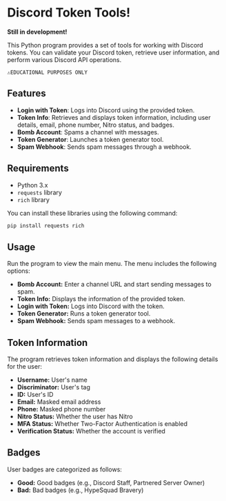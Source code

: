 # Discord Token Tools!

**Still in development!**

This Python program provides a set of tools for working with Discord tokens. You can validate your Discord token, retrieve user information, and perform various Discord API operations.

`⚠️EDUCATIONAL PURPOSES ONLY`

## Features

- **Login with Token**: Logs into Discord using the provided token.
- **Token Info**: Retrieves and displays token information, including user details, email, phone number, Nitro status, and badges.
- **Bomb Account**: Spams a channel with messages.
- **Token Generator**: Launches a token generator tool.
- **Spam Webhook**: Sends spam messages through a webhook.

## Requirements

- Python 3.x
- `requests` library
- `rich` library

You can install these libraries using the following command:
```bash
pip install requests rich
```

## Usage
Run the program to view the main menu. The menu includes the following options:

- **Bomb Account:** Enter a channel URL and start sending messages to spam.
- **Token Info:** Displays the information of the provided token.
- **Login with Token:** Logs into Discord with the token.
- **Token Generator:** Runs a token generator tool.
- **Spam Webhook:** Sends spam messages to a webhook.

## Token Information
The program retrieves token information and displays the following details for the user:

- **Username:** User's name
- **Discriminator:** User's tag
- **ID:** User's ID
- **Email:** Masked email address
- **Phone:** Masked phone number
- **Nitro Status:** Whether the user has Nitro
- **MFA Status:** Whether Two-Factor Authentication is enabled
- **Verification Status:** Whether the account is verified

## Badges
User badges are categorized as follows:

- **Good:** Good badges (e.g., Discord Staff, Partnered Server Owner)
- **Bad:** Bad badges (e.g., HypeSquad Bravery)
